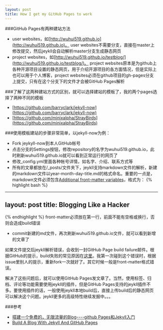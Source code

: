 ```yaml
---
layout: post
title: How I get my GitHub Pages to work
---
```


###GitHub Pages有两种建站方法
- user websites，如[http://wuhui519.github.io](http://wuhui519.github.io)。 user websites不需要分支，直接在master上修改提交，然后jeykll会自动解析master分支生成静态网页
- project websites，如[http://wuhui519.github.io/testblog/](http://wuhui519.github.io/testblog/)。 project websites原本是为github上各种开源项目设置的静态网页，用于介绍开源项目的各方面情况，但是实际上也可以用于个人博客，project websites必须在github项目的gh-pages分支上提交，只有在这个分支下的文件才会被GitHub Pages解析

###了解了这两种建站方式的区别，就可以选择建站的模板了，我的两个pages选择了两种不同的模板
- [https://github.com/barryclark/jekyll-now](https://github.com/barryclark/jekyll-now)
- [https://github.com/minixalpha/StrayBirds](https://github.com/minixalpha/StrayBirds)

###使用模板建站的步骤非常简单，以jekyll-now为例：
- Fork jeykyll-now到本人GitHub帐号
- 点击分支的Settings按钮，修改repository的名字为wuhui519.github.io，此时刷新wuhui519.github.io就可以看到正常运行的网页了
- 修改_config.yml里面各种帐号详情，如名字、介绍、联系方式等
- 所有的文章都放在/_posts/文件夹下，jeykll支持markdown文件的解析，新建的markdown文件以year-month-day-title.md的格式命名。重要的一点是，markdown文件必须包含[Additional front-matter variables](http://jekyllrb.com/docs/frontmatter/)，格式为：
{% highlight bash %}
---
layout: post
title: Blogging Like a Hacker
---
{% endhighlight %}
front-matter必须放在第一行，前面不能有空格或换行，否则会造成build错误

- commit新建的md文件，再次刷新wuhui519.github.io文件，就可以看到新增的文章了

如果文件提交后jeykll解析错误，会收到一封GitHub Page build failure邮件。根据GitHub的提示，build失败的常见原因在[这里](https://help.github.com/articles/troubleshooting-github-pages-build-failures)。我第一次碰到这个错误时，根据issue里别人的提示，重新fork一次就好了。其它时候一般是front-matter格式错误。

解决了这些问题后，就可以使用GitHub Pages发文章了。当然，使用标签、归档、评论等功能需要使用jeykll的插件，但是GitHub Pages支持的jeykll插件不多。要使用插件的话，一般使用jeykll本地build后，直接上传build后的静态网页可以解决这个问题。jeykll更多的高级特性继续发掘中。。。

###参考
- [搭建一个免费的，无限流量的Blog----github Pages和Jekyll入门](http://www.ruanyifeng.com/blog/2012/08/blogging_with_jekyll.html)
- [Build A Blog With Jekyll And GitHub Pages](http://www.smashingmagazine.com/2014/08/01/build-blog-jekyll-github-pages/)
